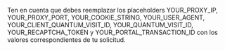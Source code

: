 Ten en cuenta que debes reemplazar los placeholders YOUR_PROXY_IP, YOUR_PROXY_PORT, YOUR_COOKIE_STRING, YOUR_USER_AGENT, YOUR_CLIENT_QUANTUM_VISIT_ID, YOUR_QUANTUM_VISIT_ID, YOUR_RECAPTCHA_TOKEN y YOUR_PORTAL_TRANSACTION_ID con los valores correspondientes de tu solicitud.
